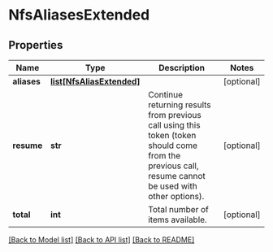 # NfsAliasesExtended

## Properties
Name | Type | Description | Notes
------------ | ------------- | ------------- | -------------
**aliases** | [**list[NfsAliasExtended]**](NfsAliasExtended.md) |  | [optional] 
**resume** | **str** | Continue returning results from previous call using this token (token should come from the previous call, resume cannot be used with other options). | [optional] 
**total** | **int** | Total number of items available. | [optional] 

[[Back to Model list]](../README.md#documentation-for-models) [[Back to API list]](../README.md#documentation-for-api-endpoints) [[Back to README]](../README.md)



